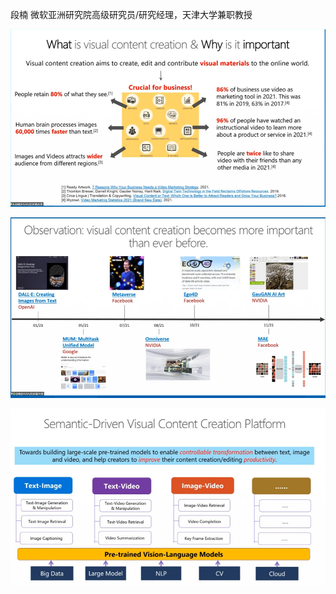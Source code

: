 段楠 微软亚洲研究院高级研究员/研究经理，天津大学兼职教授

![](img\2021-11-28-10-46-49-image.png)

![](img\2021-11-28-10-47-23-image.png)

![image-20211128105359152](img/image-20211128105359152.png)

